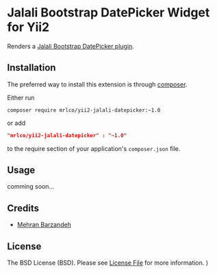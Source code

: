 Jalali Bootstrap DatePicker Widget for Yii2
====================================

Renders a [Jalali Bootstrap DatePicker plugin](http://babakhani.github.io/PersianWebToolkit/persiandate).

Installation
------------
The preferred way to install this extension is through [composer](http://getcomposer.org/download/).

Either run

```
composer require mrlco/yii2-jalali-datepicker:~1.0
```
or add

```json
"mrlco/yii2-jalali-datepicker" : "~1.0"
```

to the require section of your application's `composer.json` file.

Usage
-----
comming soon...


Credits
-------

- [Mehran Barzandeh](https://github.com/mehrna)

License
-------

The BSD License (BSD). Please see [License File](LICENSE.md) for more information.
)
